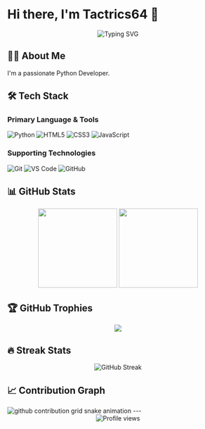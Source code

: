 # Hi there, I'm Tactrics64 👋

<div align="center">
  <img src="https://readme-typing-svg.demolab.com?font=Fira+Code&pause=1000&color=2196F3&center=true&vCenter=true&width=435&lines=Python+Developer;Open+Source+Enthusiast;Always+Learning+New+Things" alt="Typing SVG" />
</div>

## 👨‍💻 About Me

I'm a passionate Python Developer.

## 🛠️ Tech Stack

### Primary Language & Tools
![Python](https://img.shields.io/badge/-Python-3776AB?style=flat-square&logo=Python&logoColor=white)
![HTML5](https://img.shields.io/badge/-HTML5-E34F26?style=flat-square&logo=html5&logoColor=white)
![CSS3](https://img.shields.io/badge/-CSS3-1572B6?style=flat-square&logo=css3)
![JavaScript](https://img.shields.io/badge/-JavaScript-F7DF1E?style=flat-square&logo=javascript&logoColor=black)

### Supporting Technologies
![Git](https://img.shields.io/badge/-Git-F05032?style=flat-square&logo=git&logoColor=white)
![VS Code](https://img.shields.io/badge/-VS%20Code-007ACC?style=flat-square&logo=visual-studio-code)
![GitHub](https://img.shields.io/badge/-GitHub-181717?style=flat-square&logo=github)

## 📊 GitHub Stats

<div align="center">
  <img height="180em" src="https://github-readme-stats.vercel.app/api?username=tactrics64&show_icons=true&theme=tokyonight&include_all_commits=true&count_private=true"/>
  <img height="180em" src="https://github-readme-stats.vercel.app/api/top-langs/?username=tactrics64&layout=compact&langs_count=7&theme=tokyonight"/>
</div>

## 🏆 GitHub Trophies

<div align="center">
  <img src="https://github-profile-trophy.vercel.app/?username=tactrics64&theme=nord&column=7" />
</div>

## 🔥 Streak Stats

<div align="center">
  <img src="https://github-readme-streak-stats.herokuapp.com/?user=tactrics64&theme=tokyonight" alt="GitHub Streak" />
</div>

## 📈 Contribution Graph

<picture>
  <source media="(prefers-color-scheme: dark)" srcset="https://raw.githubusercontent.com/tactrics64/tactrics64/output/github-snake-dark.svg" />
  <source media="(prefers-color-scheme: light)" srcset="https://raw.githubusercontent.com/tactrics64/tactrics64/output/github-snake.svg" />
  <img alt="github contribution grid snake animation" src="https://raw.githubusercontent.com/tactrics64/tactrics64/output/github-snake.svg" />
</picture>
---

<div align="center">
  <img src="https://komarev.com/ghpvc/?username=tactrics64&color=blueviolet" alt="Profile views" />
</div>
